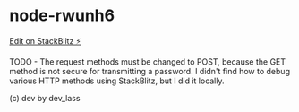 # node-rwunh6

[Edit on StackBlitz ⚡️](https://stackblitz.com/edit/node-rwunh6)

TODO - The request methods must be changed to POST, because the GET method is not secure for transmitting a password.
I didn't find how to debug various HTTP methods using StackBlitz, but I did it locally.

(c) dev by dev_lass